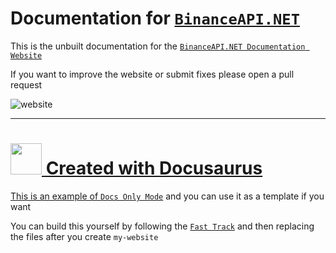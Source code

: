 # Documentation for [`BinanceAPI.NET`](https://www.nuget.org/packages/BinanceAPI.NET)

This is the unbuilt documentation for the [`BinanceAPI.NET Documentation Website`](https://binanceapi-net.github.io/)

If you want to improve the website or submit fixes please open a pull request

![website](https://github.com/binanceapi-net/Docusaurus-BinanceAPI.NET/assets/173445748/f661f6e7-22a5-40f5-b3fc-0ba2528083e2)

------

<h1><a href="https://docusaurus.io/"><img src="https://docusaurus.io/img/docusaurus_keytar.svg" width="50" height="50"/></href> Created with Docusaurus</h1>

This is an example of [`Docs Only Mode`](https://docusaurus.io/docs/docs-introduction#docs-only-mode) and you can use it as a template if you want

You can build this yourself by following the [`Fast Track`](https://docusaurus.io/docs#fast-track) and then replacing the files after you create `my-website`
